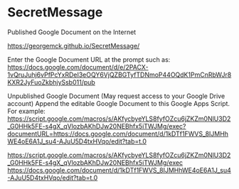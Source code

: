 # SecretMessage

Published Google Document on the Internet 

https://georgemck.github.io/SecretMessage/

Enter the Google Document URL at the prompt such as:
https://docs.google.com/document/d/e/2PACX-1vQruJuhj6vPfPcYxRDeI3eOQY6VjQZBGTyfTDNmoP44OQdK1PmCnRbWJr8KXR2JyFuoZkbhjySsb011/pub


Unpublished Google Document (May request access to your Google Drive account)
Append the editable Google Document to this Google Apps Script. For example:
https://script.google.com/macros/s/AKfycbyeYLS8fyfOZcu6jZKZm0NlU3D2_G0HHk5FE-s4gX_qVlozbAKhDJw20NEBhfx5iTWJMg/exec?documentURL=https://docs.google.com/document/d/1kDTf1FWVS_8IJMHhWE4oE6A1J_su4-AJuU5D4txHVqo/edit?tab=t.0

https://script.google.com/macros/s/AKfycbyeYLS8fyfOZcu6jZKZm0NlU3D2_G0HHk5FE-s4gX_qVlozbAKhDJw20NEBhfx5iTWJMg/exec
https://docs.google.com/document/d/1kDTf1FWVS_8IJMHhWE4oE6A1J_su4-AJuU5D4txHVqo/edit?tab=t.0

